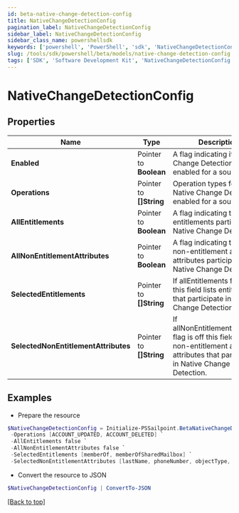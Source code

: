 ```yaml
---
id: beta-native-change-detection-config
title: NativeChangeDetectionConfig
pagination_label: NativeChangeDetectionConfig
sidebar_label: NativeChangeDetectionConfig
sidebar_class_name: powershellsdk
keywords: ['powershell', 'PowerShell', 'sdk', 'NativeChangeDetectionConfig', 'BetaNativeChangeDetectionConfig'] 
slug: /tools/sdk/powershell/beta/models/native-change-detection-config
tags: ['SDK', 'Software Development Kit', 'NativeChangeDetectionConfig', 'BetaNativeChangeDetectionConfig']
---
```



# NativeChangeDetectionConfig

## Properties

Name | Type | Description | Notes
------------ | ------------- | ------------- | -------------
**Enabled** |  Pointer to **Boolean** | A flag indicating if Native Change Detection is enabled for a source. | [optional] [default to $false]
**Operations** |  Pointer to **[]String** | Operation types for which Native Change Detection is enabled for a source. | [optional] 
**AllEntitlements** |  Pointer to **Boolean** | A flag indicating that all entitlements participate in Native Change Detection. | [optional] [default to $false]
**AllNonEntitlementAttributes** |  Pointer to **Boolean** | A flag indicating that all non-entitlement account attributes participate in Native Change Detection. | [optional] [default to $false]
**SelectedEntitlements** |  Pointer to **[]String** | If allEntitlements flag is off this field lists entitlements that participate in Native Change Detection. | [optional] 
**SelectedNonEntitlementAttributes** |  Pointer to **[]String** | If allNonEntitlementAttributes flag is off this field lists non-entitlement account attributes that participate in Native Change Detection. | [optional] 

## Examples

- Prepare the resource
```powershell
$NativeChangeDetectionConfig = Initialize-PSSailpoint.BetaNativeChangeDetectionConfig  -Enabled true `
 -Operations [ACCOUNT_UPDATED, ACCOUNT_DELETED] `
 -AllEntitlements false `
 -AllNonEntitlementAttributes false `
 -SelectedEntitlements [memberOf, memberOfSharedMailbox] `
 -SelectedNonEntitlementAttributes [lastName, phoneNumber, objectType, servicePrincipalName]
```

- Convert the resource to JSON
```powershell
$NativeChangeDetectionConfig | ConvertTo-JSON
```


[[Back to top]](#) 

